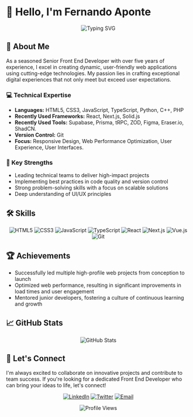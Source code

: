 # 👋 Hello, I'm Fernando Aponte

<div align="center">
  <img src="https://readme-typing-svg.herokuapp.com?font=Fira+Code&pause=1000&color=2E9FFF&center=true&vCenter=true&width=435&lines=Senior+Front+End+Developer;React+%7C+Next.js+%7C+Solid.js+Expert;5%2B+Years+of+Experience;Passionate+about+UI%2FUX" alt="Typing SVG" />
</div>

## 🚀 About Me

As a seasoned Senior Front End Developer with over five years of experience, I excel in creating dynamic, user-friendly web applications using cutting-edge technologies. My passion lies in crafting exceptional digital experiences that not only meet but exceed user expectations.

### 💻 Technical Expertise

- **Languages:** HTML5, CSS3, JavaScript, TypeScript, Python, C++, PHP
- **Recently Used Frameworks:** React, Next.js, Solid.js
- **Recently Used Tools:** Supabase, Prisma, tRPC, ZOD, Figma, Eraser.io, ShadCN.
- **Version Control:** Git
- **Focus:** Responsive Design, Web Performance Optimization, User Experience, User Interfaces.

### 🌟 Key Strengths

- Leading technical teams to deliver high-impact projects
- Implementing best practices in code quality and version control
- Strong problem-solving skills with a focus on scalable solutions
- Deep understanding of UI/UX principles

## 🛠️ Skills

<p align="center">
  <img src="https://img.shields.io/badge/HTML5-E34F26?style=for-the-badge&logo=html5&logoColor=white" alt="HTML5" />
  <img src="https://img.shields.io/badge/CSS3-1572B6?style=for-the-badge&logo=css3&logoColor=white" alt="CSS3" />
  <img src="https://img.shields.io/badge/JavaScript-F7DF1E?style=for-the-badge&logo=javascript&logoColor=black" alt="JavaScript" />
  <img src="https://img.shields.io/badge/TypeScript-007ACC?style=for-the-badge&logo=typescript&logoColor=white" alt="TypeScript" />
  <img src="https://img.shields.io/badge/React-20232A?style=for-the-badge&logo=react&logoColor=61DAFB" alt="React" />
  <img src="https://img.shields.io/badge/Next.js-000000?style=for-the-badge&logo=next.js&logoColor=white" alt="Next.js" />
  <img src="https://img.shields.io/badge/Vue.js-35495E?style=for-the-badge&logo=vue.js&logoColor=4FC08D" alt="Vue.js" />
  <img src="https://img.shields.io/badge/Git-F05032?style=for-the-badge&logo=git&logoColor=white" alt="Git" />
</p>

## 🏆 Achievements

- Successfully led multiple high-profile web projects from conception to launch
- Optimized web performance, resulting in significant improvements in load times and user engagement
- Mentored junior developers, fostering a culture of continuous learning and growth

## 📈 GitHub Stats

<div align="center">
  <img src="https://github-readme-stats.vercel.app/api?username=bySharkster&show_icons=true&theme=radical" alt="GitHub Stats" />
</div>

## 🤝 Let's Connect

I'm always excited to collaborate on innovative projects and contribute to team success. If you're looking for a dedicated Front End Developer who can bring your ideas to life, let's connect!

<p align="center">
  <a href="https://www.linkedin.com/in/fer-aponte"><img src="https://img.shields.io/badge/LinkedIn-0077B5?style=for-the-badge&logo=linkedin&logoColor=white" alt="LinkedIn" /></a>
  <a href="https://twitter.com/codewithfer"><img src="https://img.shields.io/badge/Twitter-1DA1F2?style=for-the-badge&logo=twitter&logoColor=white" alt="Twitter" /></a>
  <a href="mailto:contact@fernandoaponte.dev"><img src="https://img.shields.io/badge/Email-D14836?style=for-the-badge&logo=gmail&logoColor=white" alt="Email" /></a>
</p>

<div align="center">
  <img src="https://komarev.com/ghpvc/?username=bySharkster&style=flat-square&color=blue" alt="Profile Views" />
</div>






<!--- Eraser file: https://app.eraser.io/workspace/XdDiVoI9RdF0FyhAvZU0 --->

